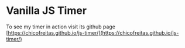 # Vanilla JS Timer

To see my timer in action visit its github page [https://chicofreitas.github.io/js-timer/](https://chicofreitas.github.io/js-timer/)
